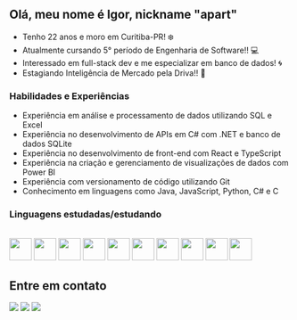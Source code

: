 ## Olá, meu nome é Igor, nickname "apart"

 - Tenho 22 anos e moro em Curitiba-PR! ❄️
 - Atualmente cursando 5° período de Engenharia de Software!! 💻
 - Interessado em full-stack dev e me especializar em banco de dados! 🌀
 - Estagiando Inteligência de Mercado pela Driva!! 🚀


### Habilidades e Experiências
- Experiência em análise e processamento de dados utilizando SQL e Excel
- Experiência no desenvolvimento de APIs em C# com .NET e banco de dados SQLite
- Experiência no desenvolvimento de front-end com React e TypeScript
- Experiência na criação e gerenciamento de visualizações de dados com Power BI
- Experiência com versionamento de código utilizando Git
- Conhecimento em linguagens como Java, JavaScript, Python, C# e C

### Linguagens estudadas/estudando
<div style="display: inline_block"><br>
 <img align="center alt="Igor-C" height="40" width="40" src="https://cdn.jsdelivr.net/gh/devicons/devicon@latest/icons/c/c-original.svg">
 <img align="center alt="Igor-C#" height="40" width="40" src="https://cdn.jsdelivr.net/gh/devicons/devicon@latest/icons/csharp/csharp-original.svg">
 <img align="center alt="Igor-JS" height="40" width="40" src="https://cdn.jsdelivr.net/gh/devicons/devicon@latest/icons/javascript/javascript-original.svg">
 <img align="center alt="Igor-HTML" height="40" width="40" src="https://cdn.jsdelivr.net/gh/devicons/devicon/icons/html5/html5-original.svg">
 <img align="center alt="Igor-CSS" height="40" width="40" src="https://cdn.jsdelivr.net/gh/devicons/devicon/icons/css3/css3-original.svg">
 <img align="center alt="Igor-SQL" height="40" width="40" src="https://cdn.jsdelivr.net/gh/devicons/devicon/icons/mysql/mysql-original.svg"> 
 <img align="center alt="Igor-POSTGRESS" height="40" width="40" src="https://cdn.jsdelivr.net/gh/devicons/devicon@latest/icons/postgresql/postgresql-plain.svg">
 <img align="center alt="Igor-JAVA" height="40" width="40" src="https://cdn.jsdelivr.net/gh/devicons/devicon@latest/icons/java/java-original.svg">
 <img align="center alt="Igor-TS" height="40" width="40" src="https://cdn.jsdelivr.net/gh/devicons/devicon@latest/icons/typescript/typescript-original.svg">
 <img align="center alt="Igor-REACT" height="40" width="40" src="https://cdn.jsdelivr.net/gh/devicons/devicon@latest/icons/react/react-original.svg">
</div>

## Entre em contato

<div>
  <a href="https://instagram.com/igru.smeone" target="_blank"><img src="https://img.shields.io/badge/-Instagram-%23E4405F?style=for-the-badge&logo=instagram&logoColor=white" target="_blank"></a>
  <a href="https://br.linkedin.com/in/igor-fviana" target="_blank"><img src="https://img.shields.io/badge/LinkedIn-0077B5?style=for-the-badge&logo=linkedin&logoColor=white"target="_blank"></a>
 <a href = "mailto:contact.jojigor@gmail.com" target="_blank"><img src="https://img.shields.io/badge/Gmail-D14836?style=for-the-badge&logo=gmail&logoColor=white" target="_blank"></a>
</div>







